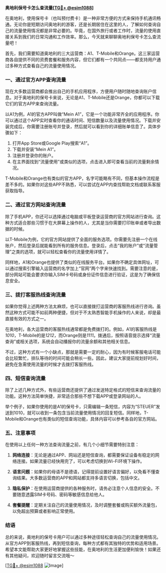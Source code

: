 **奥地利保号卡怎么查流量[[TG💪+ @esim1088](https://t.me/s/esim1088)]**

在奥地利，使用保号卡（也叫预付费卡）是一种非常方便的方式来保持手机通讯畅通。无论你是短期访问奥地利的游客，还是长期居住在这里的人，了解如何查询自己的流量使用情况都是非常必要的。毕竟，在国外旅行或者工作时，流量的使用直接关系到我们的日常沟通和工作效率。那么，今天就来聊聊奥地利保号卡怎么查流量吧！

首先，我们需要知道奥地利的三大运营商：A1、T-Mobile和Orange。这三家运营商各自提供不同的资费套餐和服务内容，但它们都有一个共同点——都支持用户通过多种方式查看自己的流量使用情况。

### **一、通过官方APP查询流量**

现在大多数运营商都会推出自己的手机应用程序，方便用户随时随地查询账户信息。对于奥地利的保号卡来说，无论是A1、T-Mobile还是Orange，你都可以下载它们的官方APP来查询流量。

以A1为例，A1的官方APP叫做“Mein A1”，它是一个功能非常齐全的应用程序。你可以通过这个APP实时查看你的通话时间、短信数量以及流量使用情况。下载并安装完成后，你需要注册账号并登录，然后就可以看到你的详细账单信息了。具体步骤如下：

1. 打开App Store或Google Play搜索“A1”。
2. 下载并安装“Mein A1”。
3. 注册并登录你的账户。
4. 在主界面找到“流量使用”或类似的选项，点击进入即可查看当前的流量剩余情况。

T-Mobile和Orange也有类似的官方APP，名字可能略有不同，但基本操作流程是差不多的。如果你对这些APP不熟悉，可以尝试在APP内查找帮助文档或联系客服获取指导。

### **二、通过官方网站查询流量**

除了手机APP，你还可以选择通过电脑或平板登录运营商的官方网站进行查询。这种方式适合那些习惯于在大屏幕上操作的人，尤其是当你需要打印账单或者导出数据的时候。

以T-Mobile为例，它的官方网站提供了全面的服务选项。你需要先注册一个在线账户，然后登录后就能看到所有的服务信息。登录后，点击“我的账户”或“流量管理”之类的选项，就可以轻松查看你的流量使用详情了。

同样地，A1和Orange也提供了类似的在线服务平台。如果你不确定具体网址，可以通过搜索引擎输入运营商的名字加上“官网”两个字来快速找到。需要注意的是，部分网站可能会要求你输入SIM卡号码或身份证件信息进行验证，这是为了确保信息安全。

### **三、拨打客服热线查询流量**

如果你觉得上述两种方法太麻烦，也可以直接拨打运营商的客服热线进行咨询。虽然这种方式可能不如前两种便捷，但对于不太熟悉智能手机操作的人来说，却是最直接有效的方式之一。

在奥地利，各大运营商的客服热线通常都是免费拨打的。例如，A1的客服热线是*1010*，T-Mobile的是*1212*，而Orange则是*1111*。拨通后，按照语音提示选择“流量查询”或相关选项，系统会自动播报你的流量余额和其他相关信息。

不过，这种方式有一个小缺点，那就是需要一定的耐心，因为有时候客服电话可能会比较繁忙，排队等待的时间可能会稍长一些。因此，建议大家提前规划好时间，避免在急需使用流量的时候才去拨打客服热线。

### **四、短信查询流量**

除了上述几种方式外，有些运营商还提供了通过发送特定格式的短信来查询流量的功能。这种方法简单快捷，非常适合那些不想下载APP或登录网站的人。

举个例子，如果你使用的是A1的保号卡，只需编辑一条短信，内容为“STEUER”发送到1010，就可以收到一条包含当前流量使用情况的回复短信。同样地，T-Mobile和Orange也有类似的短信查询功能，具体内容可以参考各自的官方网站。

### **五、注意事项**

在使用以上任何一种方法查询流量之前，有几个小细节需要特别注意：

1. **网络连接**：无论是通过APP、网站还是短信查询，都需要保证设备有稳定的网络连接。如果流量已经快用完了，可以考虑切换到Wi-Fi环境下操作。
   
2. **语言问题**：如果你的母语不是德语，记得提前设置好语言偏好，以免看不懂查询结果。大多数运营商的APP和网站都支持多语言切换，包括中文。

3. **隐私保护**：在使用运营商提供的各种服务时，请务必注意个人信息的安全。不要随意透露SIM卡号码、密码等敏感信息给他人。

4. **套餐提醒**：定期关注自己的流量使用情况，及时调整套餐或购买额外流量包，以免超出预算或者影响正常使用。

### **结语**

总的来说，奥地利的保号卡用户可以通过多种途径轻松查询自己的流量使用情况。从官方APP到客服热线，再到短信查询，每种方式都有其独特的优势和适用场景。希望本文能帮助大家更好地掌握这些技能，在奥地利的生活更加便利愉快！如果还有其他疑问，欢迎随时留言交流哦～

[[TG💪+ @esim1088](https://t.me/s/esim1088) ![Image](https://i.postimg.cc/4NQfJmqS/Snipaste-2025-05-13-00-14-12.png)]